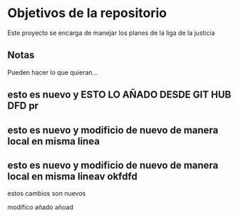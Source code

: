 # Objetivos de la repositorio

Este proyecto se encarga de manejar los planes de la liga de la justicia


## Notas
Pueden hacer lo que quieran...


## esto es nuevo y ESTO LO AÑADO DESDE GIT HUB DFD pr
## esto es nuevo y modificio de nuevo de manera local en misma linea
## esto es nuevo y modificio de nuevo de manera local en misma lineav okfdfd
estos cambios son nuevos

modifico
añado añoad
